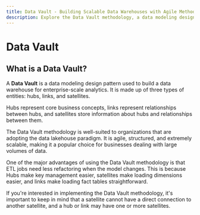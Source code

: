 ```yaml
---
title: Data Vault - Building Scalable Data Warehouses with Agile Methodology
description: Explore the Data Vault methodology, a data modeling design pattern used for building enterprise-scale data warehouses. Learn about the entities involved - hubs, links, and satellites - and understand how Data Vault is well-suited for organizations adopting the data lakehouse paradigm. Discover the advantages of Data Vault, including agility, structure, and scalability, making it a popular choice for businesses dealing with large volumes of data.
---
```


# Data Vault

## What is a Data Vault?

A **Data Vault** is a data modeling design pattern used to build a data warehouse for enterprise-scale analytics. It is made up of three types of entities: hubs, links, and satellites.

Hubs represent core business concepts, links represent relationships between hubs, and satellites store information about hubs and relationships between them.

The Data Vault methodology is well-suited to organizations that are adopting the data lakehouse paradigm. It is agile, structured, and extremely scalable, making it a popular choice for businesses dealing with large volumes of data.

One of the major advantages of using the Data Vault methodology is that ETL jobs need less refactoring when the model changes. This is because Hubs make key management easier, satellites make loading dimensions easier, and links make loading fact tables straightforward.

If you're interested in implementing the Data Vault methodology, it's important to keep in mind that a satellite cannot have a direct connection to another satellite, and a hub or link may have one or more satellites.

